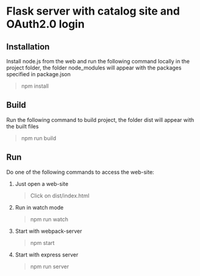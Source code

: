 # Flask server with catalog site and OAuth2.0 login

## Installation
Install node.js from the web and run the following command locally in the project folder, the folder node_modules will appear with the packages specified in package.json

> npm install

## Build
Run the following command to build project, the folder dist will appear with the built files

> npm run build

## Run
Do one of the following commands to access the web-site:
1. Just open a web-site
    > Click on dist/index.html
2. Run in watch mode
    > npm run watch
3. Start with webpack-server
    > npm start
4. Start with express server
    > npm run server
